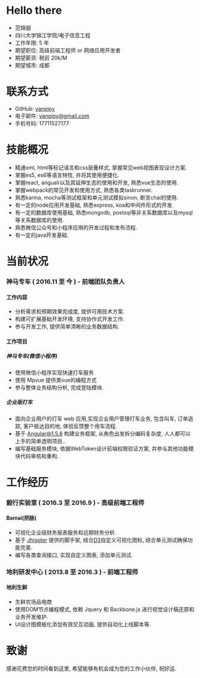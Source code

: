 # Hello there
* 范锦钢
* 四川大学锦江学院/电子信息工程
* 工作年限: 5 年
* 期望职位: 高级前端工程师 or 网络应用开发者
* 期望薪资: 税前 20k/M
* 期望城市: 成都

# 联系方式
* GitHub: [vanpipy](https://github.com/vanpipy)
* 电子邮件: <vanpipy@gmail.com>
* 手机号码: 17711527177

# 技能概况
* 精通xml, html等标记语言和css层叠样式, 掌握常见web视图表现设计方案.
* 掌握es5, es6等语言特性, 并将其使用便捷化.
* 掌握react, angualr以及其延伸生态的使用和开发, 熟悉vue生态的使用.
* 掌握webpack的常见开发和使用方式, 熟悉各类taskrunner.
* 熟悉karma, mocha等测试框架和单元测试模拟sinon, 断言chai的使用.
* 有一定的node应用开发基础, 熟悉express, koa和中间件形式的开发.
* 有一定的数据库使用基础, 熟悉mongodb, postsql等非关系数据库以及mysql等关系数据库的使用.
* 熟悉微信公众号和小程序应用的开发过程和发布流程.
* 有一定的java开发基础.

# 当前状况

### 神马专车 ( 2016.11 至 今 ) - 前端团队负责人

#### 工作内容
* 分析需求和预期效果完成度, 提供可用技术方案.
* 构建可扩展基础开发环境, 支持协作式开发工作.
* 参与开发工作, 提供简单清晰的业务数据结构.

#### 工作项目

##### 神马专车(微信小程序)
* 使用微信小程序实现快速打车服务
* 使用 Mpvue 提供类vue的编程方式
* 参与整体业务结构分析, 完成登陆模块.

##### 企业版打车
* 面向企业用户的打车 web 应用,实现企业用户管理打车业务, 包含叫车, 订单追踪, 客户抵达目的地, 体验反馈整个用车流程. 
* 基于 Angular@1.5.8 构建业务框架, 从角色出发拆分编码复杂度, 人人都可以上手的简单透明项目..
* 编写基础服务模块, 依据WebToken设计前端权限验证方案, 并参与其他功能模块代码审核和重构.

# 工作经历

### 毅行实验室 ( 2016.3 至 2016.9 ) - 高级前端工程师

#### Bamai(把脉)
* 可视化企业级财务报表服务和远期财务分析.
* 基于 [Jhispter](https://www.jhipster.tech/) 提供的脚手架, 结合[D3](https://d3js.org/)自定义可视化图标, 结合单元测试确保功能完善.
* 编写各类查询接口, 实现自定义图表, 添加单元测试.

### 地利研发中心 ( 2013.8 至 2016.3 ) - 前端工程师

#### 地利生鲜
* 生鲜农场品电商
* 使用DOM节点编程模式, 依赖 Jquery 和 Backbone.js 进行视觉设计稿还原和业务开发维护.
* UI设计图模板化添加有效交互动画, 提供自动化上线脚本等.

# 致谢
感谢花费您的时间看到这里, 希望能够有机会成为您的工作小伙伴, 祝好运.
